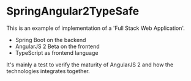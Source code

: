 # SpringAngular2TypeSafe

This is an example of implementation of a 'Full Stack Web Application'.

- Spring Boot on the backend
- AngularJS 2 Beta on the frontend
- TypeScript as frontend language

It's mainly a test to verify the maturity of AngularJS 2 and how the technologies integrates together.
